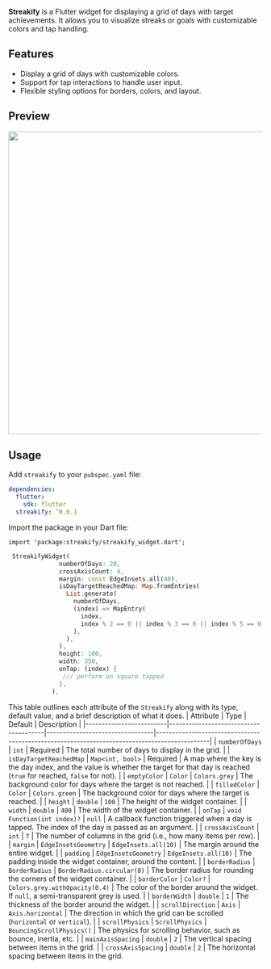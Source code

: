 **Streakify** is a Flutter widget for displaying a grid of days with target achievements. It allows you to visualize streaks or goals with customizable colors and tap handling.

## Features

- Display a grid of days with customizable colors.
- Support for tap interactions to handle user input.
- Flexible styling options for borders, colors, and layout.

## Preview

<img src="https://github.com/yassine-bennkhay/streakify/blob/main/assets/showcase.gif" height="600">

## Usage

Add `streakify` to your `pubspec.yaml` file:

```yaml
dependencies:
  flutter:
    sdk: flutter
  streakify: ^0.0.1
```

Import the package in your Dart file:

```
import 'package:streakify/streakify_widget.dart';
```

```dart
 StreakifyWidget(
              numberOfDays: 20,
              crossAxisCount: 4,
              margin: const EdgeInsets.all(40),
              isDayTargetReachedMap: Map.fromEntries(
                List.generate(
                  numberOfDays,
                  (index) => MapEntry(
                    index,
                    index % 2 == 0 || index % 3 == 0 || index % 5 == 0,
                  ),
                ),
              ),
              height: 100,
              width: 350,
              onTap: (index) {
               /// perform on square tapped
              },
            ),
```

This table outlines each attribute of the `Streakify` along with its type, default value, and a brief description of what it does.
| Attribute | Type | Default | Description |
|-------------------------|---------------------------------------|---------------------------------|----------------------------------------------------------------------------------------------|
| `numberOfDays` | `int` | Required | The total number of days to display in the grid. |
| `isDayTargetReachedMap` | `Map<int, bool>` | Required | A map where the key is the day index, and the value is whether the target for that day is reached (`true` for reached, `false` for not). |
| `emptyColor` | `Color` | `Colors.grey` | The background color for days where the target is not reached. |
| `filledColor` | `Color` | `Colors.green` | The background color for days where the target is reached. |
| `height` | `double` | `100` | The height of the widget container. |
| `width` | `double` | `400` | The width of the widget container. |
| `onTap` | `void Function(int index)?` | `null` | A callback function triggered when a day is tapped. The index of the day is passed as an argument. |
| `crossAxisCount` | `int` | `7` | The number of columns in the grid (i.e., how many items per row). |
| `margin` | `EdgeInsetsGeometry` | `EdgeInsets.all(10)` | The margin around the entire widget. |
| `padding` | `EdgeInsetsGeometry` | `EdgeInsets.all(10)` | The padding inside the widget container, around the content. |
| `borderRadius` | `BorderRadius` | `BorderRadius.circular(8)` | The border radius for rounding the corners of the widget container. |
| `borderColor` | `Color?` | `Colors.grey.withOpacity(0.4)` | The color of the border around the widget. If `null`, a semi-transparent grey is used. |
| `borderWidth` | `double` | `1` | The thickness of the border around the widget. |
| `scrollDirection` | `Axis` | `Axis.horizontal` | The direction in which the grid can be scrolled (`horizontal` or `vertical`). |
| `scrollPhysics` | `ScrollPhysics` | `BouncingScrollPhysics()` | The physics for scrolling behavior, such as bounce, inertia, etc. |
| `mainAxisSpacing` | `double` | `2` | The vertical spacing between items in the grid. |
| `crossAxisSpacing` | `double` | `2` | The horizontal spacing between items in the grid.
